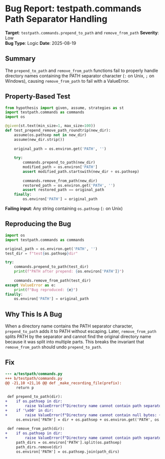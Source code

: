 # Bug Report: testpath.commands Path Separator Handling

**Target**: `testpath.commands.prepend_to_path` and `remove_from_path`
**Severity**: Low  
**Bug Type**: Logic
**Date**: 2025-08-19

## Summary

The `prepend_to_path` and `remove_from_path` functions fail to properly handle directory names containing the PATH separator character (`:` on Unix, `;` on Windows), causing `remove_from_path` to fail with a ValueError.

## Property-Based Test

```python
from hypothesis import given, assume, strategies as st
import testpath.commands as commands
import os

@given(st.text(min_size=1, max_size=100))
def test_prepend_remove_path_roundtrip(new_dir):
    assume(os.pathsep not in new_dir)
    assume(new_dir.strip())
    
    original_path = os.environ.get('PATH', '')
    
    try:
        commands.prepend_to_path(new_dir)
        modified_path = os.environ['PATH']
        assert modified_path.startswith(new_dir + os.pathsep)
        
        commands.remove_from_path(new_dir)
        restored_path = os.environ.get('PATH', '')
        assert restored_path == original_path
    finally:
        os.environ['PATH'] = original_path
```

**Failing input**: Any string containing `os.pathsep` (`:` on Unix)

## Reproducing the Bug

```python
import os
import testpath.commands as commands

original_path = os.environ.get('PATH', '')
test_dir = f"test{os.pathsep}dir"

try:
    commands.prepend_to_path(test_dir)
    print(f"PATH after prepend: {os.environ['PATH']}")
    
    commands.remove_from_path(test_dir)
except ValueError as e:
    print(f"Bug reproduced: {e}")
finally:
    os.environ['PATH'] = original_path
```

## Why This Is A Bug

When a directory name contains the PATH separator character, `prepend_to_path` adds it to PATH without escaping. Later, `remove_from_path` splits PATH by the separator and cannot find the original directory name because it was split into multiple parts. This breaks the invariant that `remove_from_path` should undo `prepend_to_path`.

## Fix

```diff
--- a/testpath/commands.py
+++ b/testpath/commands.py
@@ -21,10 +21,16 @@ def _make_recording_file(prefix):
     return p
 
 def prepend_to_path(dir):
+    if os.pathsep in dir:
+        raise ValueError(f"Directory name cannot contain path separator {os.pathsep!r}: {dir!r}")
+    if '\x00' in dir:
+        raise ValueError(f"Directory name cannot contain null bytes: {dir!r}")
     os.environ['PATH'] = dir + os.pathsep + os.environ.get('PATH', os.defpath)
 
 def remove_from_path(dir):
+    if os.pathsep in dir:
+        raise ValueError(f"Directory name cannot contain path separator {os.pathsep!r}: {dir!r}")
     path_dirs = os.environ['PATH'].split(os.pathsep)
     path_dirs.remove(dir)
     os.environ['PATH'] = os.pathsep.join(path_dirs)
```